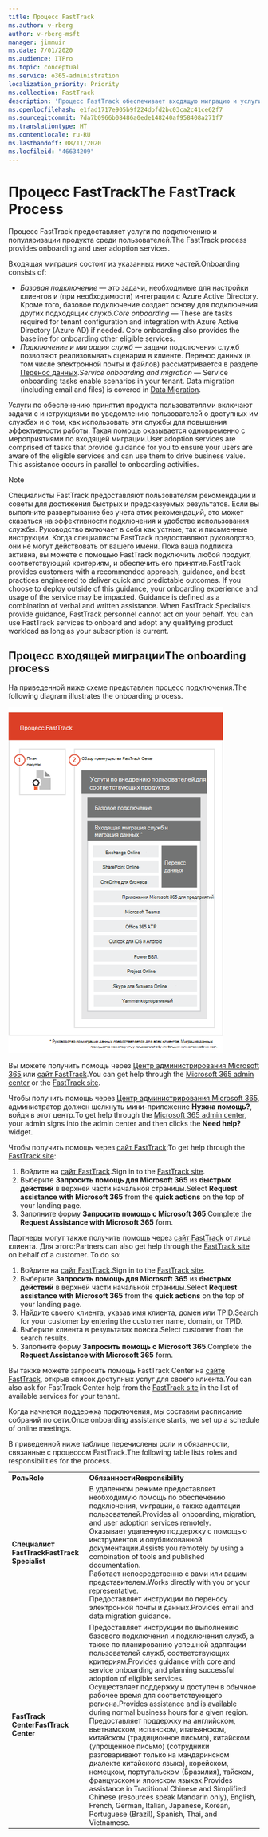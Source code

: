 ```yaml
---
title: Процесс FastTrack
ms.author: v-rberg
author: v-rberg-msft
manager: jimmuir
ms.date: 7/01/2020
ms.audience: ITPro
ms.topic: conceptual
ms.service: o365-administration
localization_priority: Priority
ms.collection: FastTrack
description: 'Процесс FastTrack обеспечивает входящую миграцию и услуги по популяризации продукта среди пользователей. '
ms.openlocfilehash: e1fad1717e905b9f224dbfd2bc03ca2c41ce62f7
ms.sourcegitcommit: 7da7b0966b08486a0ede148240af958408a271f7
ms.translationtype: HT
ms.contentlocale: ru-RU
ms.lasthandoff: 08/11/2020
ms.locfileid: "46634209"
---
```

# <a name="the-fasttrack-process"></a><span data-ttu-id="f33db-103">Процесс FastTrack</span><span class="sxs-lookup"><span data-stu-id="f33db-103">The FastTrack Process</span></span>

<span data-ttu-id="f33db-104">Процесс FastTrack предоставляет услуги по подключению и популяризации продукта среди пользователей.</span><span class="sxs-lookup"><span data-stu-id="f33db-104">The FastTrack process provides onboarding and user adoption services.</span></span> 
  
<span data-ttu-id="f33db-105">Входящая миграция состоит из указанных ниже частей.</span><span class="sxs-lookup"><span data-stu-id="f33db-105">Onboarding consists of:</span></span>
  
- <span data-ttu-id="f33db-p101">*Базовая подключение* — это задачи, необходимые для настройки клиентов и (при необходимости) интеграции с Azure Active Directory. Кроме того, базовое подключение создает основу для подключения других подходящих служб.</span><span class="sxs-lookup"><span data-stu-id="f33db-p101">*Core onboarding* — These are tasks required for tenant configuration and integration with Azure Active Directory (Azure AD) if needed. Core onboarding also provides the baseline for onboarding other eligible services.</span></span> 
- <span data-ttu-id="f33db-p102">*Подключение и миграция служб* — задачи подключения служб позволяют реализовывать сценарии в клиенте. Перенос данных (в том числе электронной почты и файлов) рассматривается в разделе [Перенос данных](O365-data-migration.md).</span><span class="sxs-lookup"><span data-stu-id="f33db-p102">*Service onboarding and migration* — Service onboarding tasks enable scenarios in your tenant. Data migration (including email and files) is covered in [Data Migration](O365-data-migration.md).</span></span> 
    
<span data-ttu-id="f33db-p103">Услуги по обеспечению принятия продукта пользователями включают задачи с инструкциями по уведомлению пользователей о доступных им службах и о том, как использовать эти службы для повышения эффективности работы. Такая помощь оказывается одновременно с мероприятиями по входящей миграции.</span><span class="sxs-lookup"><span data-stu-id="f33db-p103">User adoption services are comprised of tasks that provide guidance for you to ensure your users are aware of the eligible services and can use them to drive business value. This assistance occurs in parallel to onboarding activities.</span></span>
  
> [!NOTE]
> <span data-ttu-id="f33db-p104">Специалисты FastTrack предоставляют пользователям рекомендации и советы для достижения быстрых и предсказуемых результатов. Если вы выполните развертывание без учета этих рекомендаций, это может сказаться на эффективности подключения и удобстве использования службы. Руководство включает в себя как устные, так и письменные инструкции. Когда специалисты FastTrack предоставляют руководство, они не могут действовать от вашего имени. Пока ваша подписка активна, вы можете с помощью FastTrack подключить любой продукт, соответствующий критериям, и обеспечить его принятие.</span><span class="sxs-lookup"><span data-stu-id="f33db-p104">FastTrack provides customers with a recommended approach, guidance, and best practices engineered to deliver quick and predictable outcomes. If you choose to deploy outside of this guidance, your onboarding experience and usage of the service may be impacted. Guidance is defined as a combination of verbal and written assistance. When FastTrack Specialists provide guidance, FastTrack personnel cannot act on your behalf. You can use FastTrack services to onboard and adopt any qualifying product workload as long as your subscription is current.</span></span> 
  
## <a name="the-onboarding-process"></a><span data-ttu-id="f33db-117">Процесс входящей миграции</span><span class="sxs-lookup"><span data-stu-id="f33db-117">The onboarding process</span></span>

<span data-ttu-id="f33db-118">На приведенной ниже схеме представлен процесс подключения.</span><span class="sxs-lookup"><span data-stu-id="f33db-118">The following diagram illustrates the onboarding process.</span></span>
  
![График использования преимущества подключения](media/o365-onboarding-timeline-m365-apps.png)
  
<span data-ttu-id="f33db-120">Вы можете получить помощь через [Центр администрирования Microsoft 365](https://go.microsoft.com/fwlink/?linkid=2032704) или [сайт FastTrack](https://go.microsoft.com/fwlink/?linkid=780698).</span><span class="sxs-lookup"><span data-stu-id="f33db-120">You can get help through the [Microsoft 365 admin center](https://go.microsoft.com/fwlink/?linkid=2032704) or the [FastTrack site](https://go.microsoft.com/fwlink/?linkid=780698).</span></span> 

<span data-ttu-id="f33db-121">Чтобы получить помощь через [Центр администрирования Microsoft 365](https://go.microsoft.com/fwlink/?linkid=2032704), администратор должен щелкнуть мини-приложение **Нужна помощь?**, войдя в этот центр.</span><span class="sxs-lookup"><span data-stu-id="f33db-121">To get help through the [Microsoft 365 admin center](https://go.microsoft.com/fwlink/?linkid=2032704), your admin signs into the admin center and then clicks the **Need help?** widget.</span></span> 

<span data-ttu-id="f33db-122">Чтобы получить помощь через [сайт FastTrack](https://go.microsoft.com/fwlink/?linkid=780698):</span><span class="sxs-lookup"><span data-stu-id="f33db-122">To get help through the [FastTrack site](https://go.microsoft.com/fwlink/?linkid=780698):</span></span> 
1.    <span data-ttu-id="f33db-123">Войдите на [сайт FastTrack](https://go.microsoft.com/fwlink/?linkid=780698).</span><span class="sxs-lookup"><span data-stu-id="f33db-123">Sign in to the [FastTrack site](https://go.microsoft.com/fwlink/?linkid=780698).</span></span> 
2.    <span data-ttu-id="f33db-124">Выберите **Запросить помощь для Microsoft 365** из **быстрых действий** в верхней части начальной страницы.</span><span class="sxs-lookup"><span data-stu-id="f33db-124">Select **Request assistance with Microsoft 365** from the **quick actions** on the top of your landing page.</span></span>
3.    <span data-ttu-id="f33db-125">Заполните форму **Запросить помощь с Microsoft 365**.</span><span class="sxs-lookup"><span data-stu-id="f33db-125">Complete the **Request Assistance with Microsoft 365** form.</span></span>
  
<span data-ttu-id="f33db-p105">Партнеры могут также получить помощь через [сайт FastTrack](https://go.microsoft.com/fwlink/?linkid=780698) от лица клиента. Для этого:</span><span class="sxs-lookup"><span data-stu-id="f33db-p105">Partners can also get help through the [FastTrack site](https://go.microsoft.com/fwlink/?linkid=780698) on behalf of a customer. To do so:</span></span>
1.    <span data-ttu-id="f33db-128">Войдите на [сайт FastTrack](https://go.microsoft.com/fwlink/?linkid=780698).</span><span class="sxs-lookup"><span data-stu-id="f33db-128">Sign in to the [FastTrack site](https://go.microsoft.com/fwlink/?linkid=780698).</span></span> 
2.    <span data-ttu-id="f33db-129">Выберите **Запросить помощь для Microsoft 365** из **быстрых действий** в верхней части начальной страницы.</span><span class="sxs-lookup"><span data-stu-id="f33db-129">Select **Request assistance with Microsoft 365** from the **quick actions** on the top of your landing page.</span></span>
3.    <span data-ttu-id="f33db-130">Найдите своего клиента, указав имя клиента, домен или TPID.</span><span class="sxs-lookup"><span data-stu-id="f33db-130">Search for your customer by entering the customer name, domain, or TPID.</span></span>
4.    <span data-ttu-id="f33db-131">Выберите клиента в результатах поиска.</span><span class="sxs-lookup"><span data-stu-id="f33db-131">Select customer from the search results.</span></span>
5.    <span data-ttu-id="f33db-132">Заполните форму **Запросить помощь с Microsoft 365**.</span><span class="sxs-lookup"><span data-stu-id="f33db-132">Complete the **Request Assistance with Microsoft 365** form.</span></span>
  
 <span data-ttu-id="f33db-133">Вы также можете запросить помощь FastTrack Center на [сайте FastTrack](https://go.microsoft.com/fwlink/?linkid=780698), открыв список доступных услуг для своего клиента.</span><span class="sxs-lookup"><span data-stu-id="f33db-133">You can also ask for FastTrack Center help from the [FastTrack site](https://go.microsoft.com/fwlink/?linkid=780698) in the list of available services for your tenant.</span></span> 
    
 <span data-ttu-id="f33db-134">Когда начнется поддержка подключения, мы составим расписание собраний по сети.</span><span class="sxs-lookup"><span data-stu-id="f33db-134">Once onboarding assistance starts, we set up a schedule of online meetings.</span></span>

<span data-ttu-id="f33db-135">В приведенной ниже таблице перечислены роли и обязанности, связанные с процессом FastTrack.</span><span class="sxs-lookup"><span data-stu-id="f33db-135">The following table lists roles and responsibilities for the process.</span></span>
    
|||
|:-----|:-----|
|<span data-ttu-id="f33db-136">**Роль**</span><span class="sxs-lookup"><span data-stu-id="f33db-136">**Role**</span></span> <br/> |<span data-ttu-id="f33db-137">**Обязанности**</span><span class="sxs-lookup"><span data-stu-id="f33db-137">**Responsibility**</span></span> <br/> |
|<span data-ttu-id="f33db-138">**Специалист FastTrack**</span><span class="sxs-lookup"><span data-stu-id="f33db-138">**FastTrack Specialist**</span></span> <br/> |<span data-ttu-id="f33db-139">В удаленном режиме предоставляет необходимую помощь по обеспечению подключения, миграции, а также адаптации пользователей.</span><span class="sxs-lookup"><span data-stu-id="f33db-139">Provides all onboarding, migration, and user adoption services remotely.</span></span>  <br/> <span data-ttu-id="f33db-140">Оказывает удаленную поддержку с помощью инструментов и опубликованной документации.</span><span class="sxs-lookup"><span data-stu-id="f33db-140">Assists you remotely by using a combination of tools and published documentation.</span></span> <br/> <span data-ttu-id="f33db-141">Работает непосредственно с вами или вашим представителем.</span><span class="sxs-lookup"><span data-stu-id="f33db-141">Works directly with you or your representative.</span></span> <br/> <span data-ttu-id="f33db-142">Предоставляет инструкции по переносу электронной почты и данных.</span><span class="sxs-lookup"><span data-stu-id="f33db-142">Provides email and data migration guidance.</span></span>|
|<span data-ttu-id="f33db-143">**FastTrack Center**</span><span class="sxs-lookup"><span data-stu-id="f33db-143">**FastTrack Center**</span></span>  <br/> |<span data-ttu-id="f33db-144">Предоставляет инструкции по выполнению базового подключения и подключения служб, а также по планированию успешной адаптации пользователей служб, соответствующих критериям.</span><span class="sxs-lookup"><span data-stu-id="f33db-144">Provides guidance with core and service onboarding and planning successful adoption of eligible services.</span></span>  <br/> <span data-ttu-id="f33db-145">Осуществляет поддержку и доступен в обычное рабочее время для соответствующего региона.</span><span class="sxs-lookup"><span data-stu-id="f33db-145">Provides assistance and is available during normal business hours for a given region.</span></span> <br/> <span data-ttu-id="f33db-146">Предоставляет поддержку на английском, вьетнамском, испанском, итальянском, китайском (традиционное письмо), китайском (упрощенное письмо) (сотрудники разговаривают только на мандаринском диалекте китайского языка), корейском, немецком, португальском (Бразилия), тайском, французском и японском языках.</span><span class="sxs-lookup"><span data-stu-id="f33db-146">Provides assistance in Traditional Chinese and Simplified Chinese (resources speak Mandarin only), English, French, German, Italian, Japanese, Korean, Portuguese (Brazil), Spanish, Thai, and Vietnamese.</span></span>|
